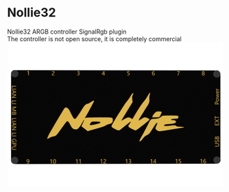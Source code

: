 # Nollie32
Nollie32 ARGB controller SignalRgb plugin  
The controller is not open source, it is completely commercial
![image](image/32CH.1.png)
